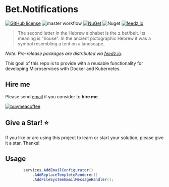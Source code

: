 # Bet.Notifications

[![GitHub license](https://img.shields.io/badge/license-MIT-blue.svg?style=flat-square)](https://raw.githubusercontent.com/kdcllc/Bet.Notifications/master/LICENSE)
![master workflow](https://github.com/kdcllc/Bet.Notifications/actions/workflows/master.yml/badge.svg)
[![NuGet](https://img.shields.io/nuget/v/Bet.Notifications.svg)](https://www.nuget.org/packages?q=Bet.Notifications)
![Nuget](https://img.shields.io/nuget/dt/Bet.Notifications)
[![feedz.io](https://img.shields.io/badge/endpoint.svg?url=https://f.feedz.io/kdcllc/bet-notifications/shield/Bet.Notifications/latest)](https://f.feedz.io/kdcllc/bet-notifications/packages/Bet.Notifications/latest/download)

> The second letter in the Hebrew alphabet is the ב bet/beit. Its meaning is "house". In the ancient pictographic Hebrew it was a symbol resembling a tent on a landscape.

_Note: Pre-release packages are distributed via [feedz.io](https://f.feedz.io/kdcllc/bet-extensions/nuget/index.json)._

This goal of this repo is to provide with a reusable functionality for developing Microservices with Docker and Kubernetes.

## Hire me

Please send [email](mailto:kingdavidconsulting@gmail.com) if you consider to **hire me**.

[![buymeacoffee](https://www.buymeacoffee.com/assets/img/custom_images/orange_img.png)](https://www.buymeacoffee.com/vyve0og)

## Give a Star! :star:

If you like or are using this project to learn or start your solution, please give it a star. Thanks!

## Usage

```csharp
        services.AddEmailConfigurator()
            .AddReplaceTempleteRenderer()
            .AddFileSystemEmailMessageHandler();
```
